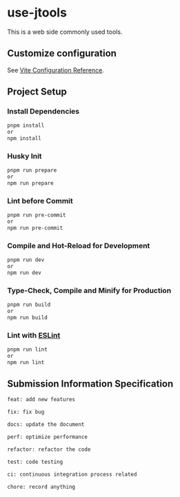 # use-jtools

This is a web side commonly used tools.

## Customize configuration

See [Vite Configuration Reference](https://vitejs.dev/config/).

## Project Setup

### Install Dependencies

```sh
pnpm install
or
npm install
```

### Husky Init

```sh
pnpm run prepare
or
npm run prepare
```

### Lint before Commit

```sh
pnpm run pre-commit
or
npm run pre-commit
```

### Compile and Hot-Reload for Development

```sh
pnpm run dev
or
npm run dev
```

### Type-Check, Compile and Minify for Production

```sh
pnpm run build
or
npm run build
```

### Lint with [ESLint](https://eslint.org/)

```sh
pnpm run lint
or
npm run lint
```

## Submission Information Specification

```sh
​feat: add new features
```

```sh
fix: fix bug
```

```sh
docs: update the document
```

```sh
perf: optimize performance
```

```sh
refactor: refactor the code
```

```sh
test: code testing
```

```sh
ci: continuous integration process related
```

```sh
chore: record anything
```
